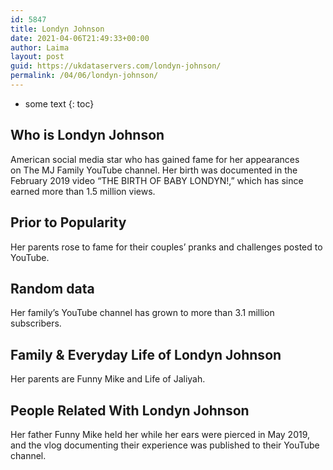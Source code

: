 ```yaml
---
id: 5847
title: Londyn Johnson
date: 2021-04-06T21:49:33+00:00
author: Laima
layout: post
guid: https://ukdataservers.com/londyn-johnson/
permalink: /04/06/londyn-johnson/
---
```


* some text
{: toc}


## Who is Londyn Johnson
                  
                  
                  
American social media star who has gained fame for her appearances on The MJ Family YouTube channel. Her birth was documented in the February 2019 video &#8220;THE BIRTH OF BABY LONDYN!,&#8221; which has since earned more than 1.5 million views. 
                  
              
            
              
            
                
                
                
## Prior to Popularity
                  
                  
                  
Her parents rose to fame for their couples&#8217; pranks and challenges posted to YouTube. 
                  
              
            
              
            
                
                
                
## Random data
                  
                  
                  
Her family&#8217;s YouTube channel has grown to more than 3.1 million subscribers. 
                  
              
            
              
            
                
                
                
## Family & Everyday Life of Londyn Johnson
                  
                  
                  
Her parents are Funny Mike and Life of Jaliyah. 
                  
              
            
              
            
                
                
                
## People Related With Londyn Johnson
                  
                  
                  
Her father Funny Mike held her while her ears were pierced in May 2019, and the vlog documenting their experience was published to their YouTube channel.
                  
              
            
              
            
                
              
            
              
              
            
            
              
            
          
          
          